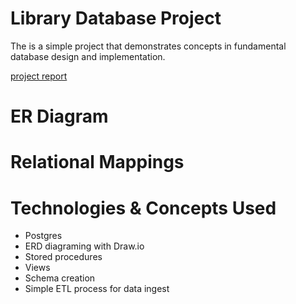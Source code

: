 # Library Database Project 
The is a simple project that demonstrates concepts in fundamental database design and implementation. 

[project report](Project_Report.pdf)

# ER Diagram 

# Relational Mappings 

# Technologies & Concepts Used
- Postgres 
- ERD diagraming with Draw.io 
- Stored procedures 
- Views 
- Schema creation 
- Simple ETL process for data ingest
